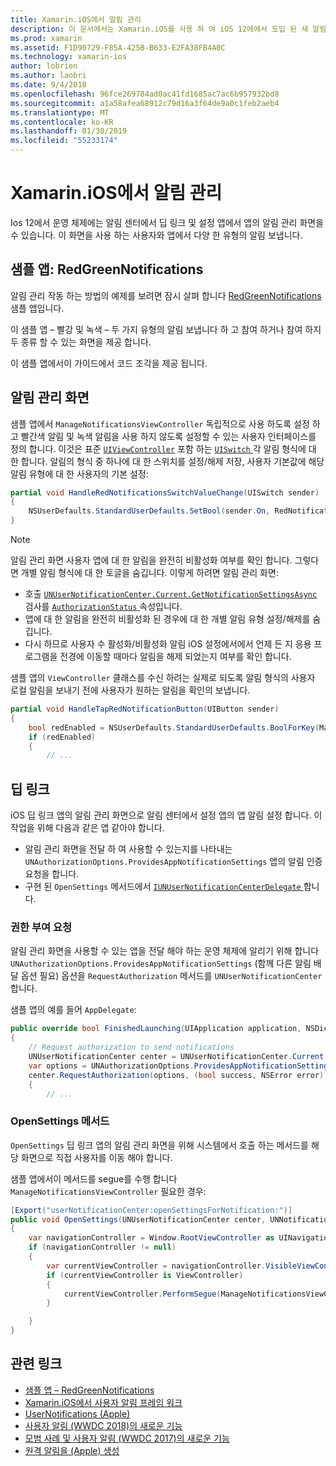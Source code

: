 ```yaml
---
title: Xamarin.iOS에서 알림 관리
description: 이 문서에서는 Xamarin.iOS를 사용 하 여 iOS 12에에서 도입 된 새 알림 관리 기능을 활용 하는 방법을 설명 합니다.
ms.prod: xamarin
ms.assetid: F1D90729-F85A-425B-B633-E2FA38FB4A0C
ms.technology: xamarin-ios
author: lobrien
ms.author: laobri
ms.date: 9/4/2018
ms.openlocfilehash: 96fce269784ad0ac41fd1685ac7ac6b957932bd8
ms.sourcegitcommit: a1a58afea68912c79d16a3f64de9a0c1feb2aeb4
ms.translationtype: MT
ms.contentlocale: ko-KR
ms.lasthandoff: 01/30/2019
ms.locfileid: "55233174"
---
```

# <a name="notification-management-in-xamarinios"></a>Xamarin.iOS에서 알림 관리

Ios 12에서 운영 체제에는 알림 센터에서 딥 링크 및 설정 앱에서 앱의 알림 관리 화면을 수 있습니다. 이 화면을 사용 하는 사용자와 앱에서 다양 한 유형의 알림 보냅니다.

## <a name="sample-app-redgreennotifications"></a>샘플 앱: RedGreenNotifications

알림 관리 작동 하는 방법의 예제를 보려면 잠시 살펴 합니다 [RedGreenNotifications](https://developer.xamarin.com/samples/monotouch/iOS12/RedGreenNotifications) 샘플 앱입니다.

이 샘플 앱 – 빨강 및 녹색 – 두 가지 유형의 알림 보냅니다 하 고 참여 하거나 참여 하지 두 종류 할 수 있는 화면을 제공 합니다.

이 샘플 앱에서이 가이드에서 코드 조각을 제공 됩니다.

## <a name="notification-management-screen"></a>알림 관리 화면

샘플 앱에서 `ManageNotificationsViewController` 독립적으로 사용 하도록 설정 하 고 빨간색 알림 및 녹색 알림을 사용 하지 않도록 설정할 수 있는 사용자 인터페이스를 정의 합니다. 이것은 표준 [`UIViewController`](xref:UIKit.UIViewController)
포함 하는 [ `UISwitch` ](xref:UIKit.UISwitch) 각 알림 형식에 대 한 합니다. 알림의 형식 중 하나에 대 한 스위치를 설정/해제 저장, 사용자 기본값에 해당 알림 유형에 대 한 사용자의 기본 설정:

```csharp
partial void HandleRedNotificationsSwitchValueChange(UISwitch sender)
{
    NSUserDefaults.StandardUserDefaults.SetBool(sender.On, RedNotificationsEnabledKey);
}
```

> [!NOTE]
> 알림 관리 화면 사용자 앱에 대 한 알림을 완전히 비활성화 여부를 확인 합니다. 그렇다면 개별 알림 형식에 대 한 토글을 숨깁니다. 이렇게 하려면 알림 관리 화면:
>
> - 호출 [ `UNUserNotificationCenter.Current.GetNotificationSettingsAsync` ](xref:UserNotifications.UNUserNotificationCenter.GetNotificationSettingsAsync) 검사를 [ `AuthorizationStatus` ](xref:UserNotifications.UNNotificationSettings.AuthorizationStatus) 속성입니다.
> - 앱에 대 한 알림을 완전히 비활성화 된 경우에 대 한 개별 알림 유형 설정/해제를 숨깁니다.
> - 다시 하므로 사용자 수 활성화/비활성화 알림 iOS 설정에서에서 언제 든 지 응용 프로그램을 전경에 이동할 때마다 알림을 해제 되었는지 여부를 확인 합니다.

샘플 앱의 `ViewController` 클래스를 수신 하려는 실제로 되도록 알림 형식의 사용자 로컬 알림을 보내기 전에 사용자가 원하는 알림을 확인의 보냅니다.

```csharp
partial void HandleTapRedNotificationButton(UIButton sender)
{
    bool redEnabled = NSUserDefaults.StandardUserDefaults.BoolForKey(ManageNotificationsViewController.RedNotificationsEnabledKey);
    if (redEnabled)
    {
        // ...
```

## <a name="deep-link"></a>딥 링크

iOS 딥 링크 앱의 알림 관리 화면으로 알림 센터에서 설정 앱의 앱 알림 설정 합니다. 이 작업을 위해 다음과 같은 앱 같아야 합니다.

- 알림 관리 화면을 전달 하 여 사용할 수 있는지를 나타내는 `UNAuthorizationOptions.ProvidesAppNotificationSettings` 앱의 알림 인증 요청을 합니다.
- 구현 된 `OpenSettings` 메서드에서 [ `IUNUserNotificationCenterDelegate` ](xref:UserNotifications.IUNUserNotificationCenterDelegate)합니다.

### <a name="authorization-request"></a>권한 부여 요청

알림 관리 화면을 사용할 수 있는 앱을 전달 해야 하는 운영 체제에 알리기 위해 합니다 `UNAuthorizationOptions.ProvidesAppNotificationSettings` (함께 다른 알림 배달 옵션 필요) 옵션을 `RequestAuthorization` 메서드를 `UNUserNotificationCenter`합니다.

샘플 앱의 예를 들어 `AppDelegate`:

```csharp
public override bool FinishedLaunching(UIApplication application, NSDictionary launchOptions)
{
    // Request authorization to send notifications
    UNUserNotificationCenter center = UNUserNotificationCenter.Current;
    var options = UNAuthorizationOptions.ProvidesAppNotificationSettings | UNAuthorizationOptions.Alert | UNAuthorizationOptions.Sound | UNAuthorizationOptions.Provisional;
    center.RequestAuthorization(options, (bool success, NSError error) =>
    {
        // ...
```

### <a name="opensettings-method"></a>OpenSettings 메서드

`OpenSettings` 딥 링크 앱의 알림 관리 화면을 위해 시스템에서 호출 하는 메서드를 해당 화면으로 직접 사용자를 이동 해야 합니다.

샘플 앱에서이 메서드를 segue를 수행 합니다 `ManageNotificationsViewController` 필요한 경우:

```csharp
[Export("userNotificationCenter:openSettingsForNotification:")]
public void OpenSettings(UNUserNotificationCenter center, UNNotification notification)
{
    var navigationController = Window.RootViewController as UINavigationController;
    if (navigationController != null)
    {
        var currentViewController = navigationController.VisibleViewController;
        if (currentViewController is ViewController)
        {
            currentViewController.PerformSegue(ManageNotificationsViewController.ShowManageNotificationsSegue, this);
        }

    }
}
```

## <a name="related-links"></a>관련 링크

- [샘플 앱 – RedGreenNotifications](https://developer.xamarin.com/samples/monotouch/iOS12/RedGreenNotifications)
- [Xamarin.iOS에서 사용자 알림 프레임 워크](~/ios/platform/user-notifications/index.md)
- [UserNotifications (Apple)](https://developer.apple.com/documentation/usernotifications?language=objc)
- [사용자 알림 (WWDC 2018)의 새로운 기능](https://developer.apple.com/videos/play/wwdc2018/710/)
- [모범 사례 및 사용자 알림 (WWDC 2017)의 새로운 기능](https://developer.apple.com/videos/play/wwdc2017/708/)
- [원격 알림을 (Apple) 생성](https://developer.apple.com/documentation/usernotifications/setting_up_a_remote_notification_server/generating_a_remote_notification)
